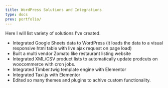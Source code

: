 ```yaml
---
title: WordPress Solutions and Integrations
type: docs
prev: portfolio/
---
```


Here I will list variety of solutions I've created.

- Integrated Google Sheets data to WordPress 
    (it loads the data to a visual responsive html table with live ajax request on page load)
- Built a multi vendor Zomato like restaurant listing website
- Integrated XML/CSV product lists to automatically update prodcuts on woocommerce with cron jobs.
- Integrated Timber.twig template engine with Elementor
- Integrated Taxi.js with Elementor
- Edited so many themes and plugins to achive custom functionality.
